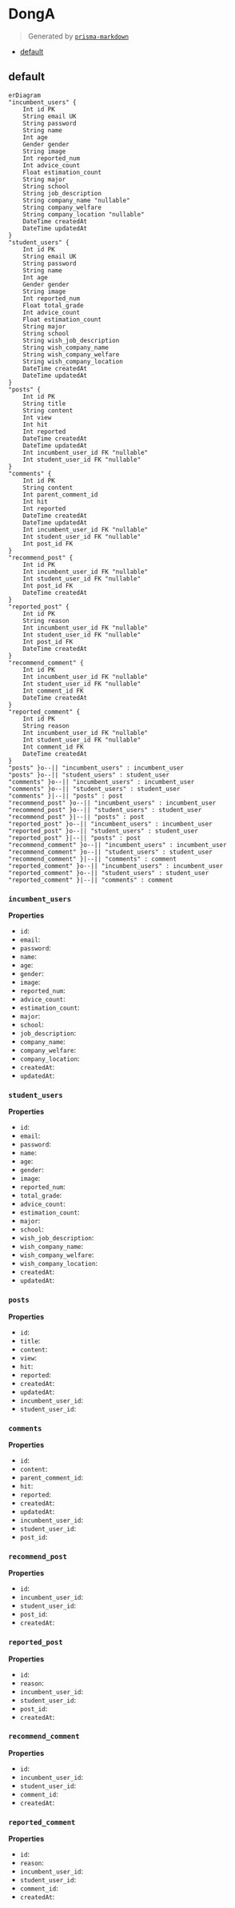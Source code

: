 # DongA
> Generated by [`prisma-markdown`](https://github.com/samchon/prisma-markdown)

- [default](#default)

## default
```mermaid
erDiagram
"incumbent_users" {
    Int id PK
    String email UK
    String password
    String name
    Int age
    Gender gender
    String image
    Int reported_num
    Int advice_count
    Float estimation_count
    String major
    String school
    String job_description
    String company_name "nullable"
    String company_welfare
    String company_location "nullable"
    DateTime createdAt
    DateTime updatedAt
}
"student_users" {
    Int id PK
    String email UK
    String password
    String name
    Int age
    Gender gender
    String image
    Int reported_num
    Float total_grade
    Int advice_count
    Float estimation_count
    String major
    String school
    String wish_job_description
    String wish_company_name
    String wish_company_welfare
    String wish_company_location
    DateTime createdAt
    DateTime updatedAt
}
"posts" {
    Int id PK
    String title
    String content
    Int view
    Int hit
    Int reported
    DateTime createdAt
    DateTime updatedAt
    Int incumbent_user_id FK "nullable"
    Int student_user_id FK "nullable"
}
"comments" {
    Int id PK
    String content
    Int parent_comment_id
    Int hit
    Int reported
    DateTime createdAt
    DateTime updatedAt
    Int incumbent_user_id FK "nullable"
    Int student_user_id FK "nullable"
    Int post_id FK
}
"recommend_post" {
    Int id PK
    Int incumbent_user_id FK "nullable"
    Int student_user_id FK "nullable"
    Int post_id FK
    DateTime createdAt
}
"reported_post" {
    Int id PK
    String reason
    Int incumbent_user_id FK "nullable"
    Int student_user_id FK "nullable"
    Int post_id FK
    DateTime createdAt
}
"recommend_comment" {
    Int id PK
    Int incumbent_user_id FK "nullable"
    Int student_user_id FK "nullable"
    Int comment_id FK
    DateTime createdAt
}
"reported_comment" {
    Int id PK
    String reason
    Int incumbent_user_id FK "nullable"
    Int student_user_id FK "nullable"
    Int comment_id FK
    DateTime createdAt
}
"posts" }o--|| "incumbent_users" : incumbent_user
"posts" }o--|| "student_users" : student_user
"comments" }o--|| "incumbent_users" : incumbent_user
"comments" }o--|| "student_users" : student_user
"comments" }|--|| "posts" : post
"recommend_post" }o--|| "incumbent_users" : incumbent_user
"recommend_post" }o--|| "student_users" : student_user
"recommend_post" }|--|| "posts" : post
"reported_post" }o--|| "incumbent_users" : incumbent_user
"reported_post" }o--|| "student_users" : student_user
"reported_post" }|--|| "posts" : post
"recommend_comment" }o--|| "incumbent_users" : incumbent_user
"recommend_comment" }o--|| "student_users" : student_user
"recommend_comment" }|--|| "comments" : comment
"reported_comment" }o--|| "incumbent_users" : incumbent_user
"reported_comment" }o--|| "student_users" : student_user
"reported_comment" }|--|| "comments" : comment
```

### `incumbent_users`

**Properties**
  - `id`: 
  - `email`: 
  - `password`: 
  - `name`: 
  - `age`: 
  - `gender`: 
  - `image`: 
  - `reported_num`: 
  - `advice_count`: 
  - `estimation_count`: 
  - `major`: 
  - `school`: 
  - `job_description`: 
  - `company_name`: 
  - `company_welfare`: 
  - `company_location`: 
  - `createdAt`: 
  - `updatedAt`: 

### `student_users`

**Properties**
  - `id`: 
  - `email`: 
  - `password`: 
  - `name`: 
  - `age`: 
  - `gender`: 
  - `image`: 
  - `reported_num`: 
  - `total_grade`: 
  - `advice_count`: 
  - `estimation_count`: 
  - `major`: 
  - `school`: 
  - `wish_job_description`: 
  - `wish_company_name`: 
  - `wish_company_welfare`: 
  - `wish_company_location`: 
  - `createdAt`: 
  - `updatedAt`: 

### `posts`

**Properties**
  - `id`: 
  - `title`: 
  - `content`: 
  - `view`: 
  - `hit`: 
  - `reported`: 
  - `createdAt`: 
  - `updatedAt`: 
  - `incumbent_user_id`: 
  - `student_user_id`: 

### `comments`

**Properties**
  - `id`: 
  - `content`: 
  - `parent_comment_id`: 
  - `hit`: 
  - `reported`: 
  - `createdAt`: 
  - `updatedAt`: 
  - `incumbent_user_id`: 
  - `student_user_id`: 
  - `post_id`: 

### `recommend_post`

**Properties**
  - `id`: 
  - `incumbent_user_id`: 
  - `student_user_id`: 
  - `post_id`: 
  - `createdAt`: 

### `reported_post`

**Properties**
  - `id`: 
  - `reason`: 
  - `incumbent_user_id`: 
  - `student_user_id`: 
  - `post_id`: 
  - `createdAt`: 

### `recommend_comment`

**Properties**
  - `id`: 
  - `incumbent_user_id`: 
  - `student_user_id`: 
  - `comment_id`: 
  - `createdAt`: 

### `reported_comment`

**Properties**
  - `id`: 
  - `reason`: 
  - `incumbent_user_id`: 
  - `student_user_id`: 
  - `comment_id`: 
  - `createdAt`: 
